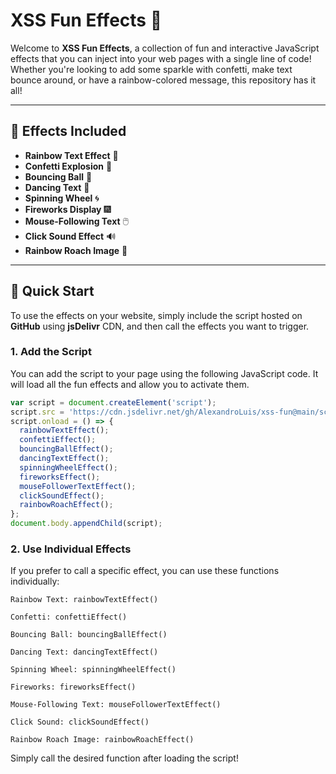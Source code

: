 # XSS Fun Effects 🎉

Welcome to **XSS Fun Effects**, a collection of fun and interactive JavaScript effects that you can inject into your web pages with a single line of code! Whether you're looking to add some sparkle with confetti, make text bounce around, or have a rainbow-colored message, this repository has it all!

---

## 🎨 Effects Included

- **Rainbow Text Effect** 🌈
- **Confetti Explosion** 🎊
- **Bouncing Ball** 🏀
- **Dancing Text** 💃
- **Spinning Wheel** 🌀
- **Fireworks Display** 🎆
- **Mouse-Following Text** 🖱️
- **Click Sound Effect** 🔊
- **Rainbow Roach Image** 🦗

---

## 🚀 Quick Start

To use the effects on your website, simply include the script hosted on **GitHub** using **jsDelivr** CDN, and then call the effects you want to trigger.

### 1. Add the Script

You can add the script to your page using the following JavaScript code. It will load all the fun effects and allow you to activate them.

```javascript
var script = document.createElement('script');
script.src = 'https://cdn.jsdelivr.net/gh/AlexandroLuis/xss-fun@main/script.js';
script.onload = () => {
  rainbowTextEffect();
  confettiEffect();
  bouncingBallEffect();
  dancingTextEffect();
  spinningWheelEffect();
  fireworksEffect();
  mouseFollowerTextEffect();
  clickSoundEffect();
  rainbowRoachEffect();
};
document.body.appendChild(script);
```
### 2. Use Individual Effects

If you prefer to call a specific effect, you can use these functions individually:

    Rainbow Text: rainbowTextEffect()

    Confetti: confettiEffect()

    Bouncing Ball: bouncingBallEffect()

    Dancing Text: dancingTextEffect()

    Spinning Wheel: spinningWheelEffect()

    Fireworks: fireworksEffect()

    Mouse-Following Text: mouseFollowerTextEffect()

    Click Sound: clickSoundEffect()

    Rainbow Roach Image: rainbowRoachEffect()

Simply call the desired function after loading the script!
